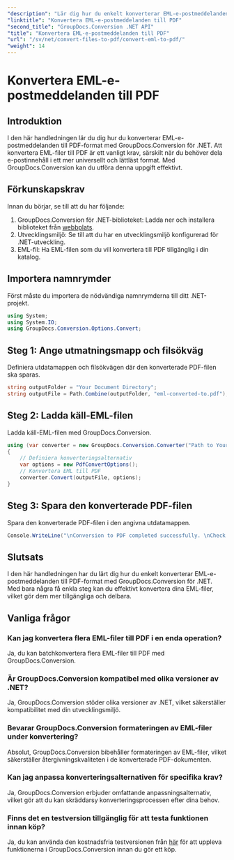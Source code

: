 ```yaml
---
"description": "Lär dig hur du enkelt konverterar EML-e-postmeddelanden till PDF med GroupDocs.Conversion för .NET."
"linktitle": "Konvertera EML-e-postmeddelanden till PDF"
"second_title": "GroupDocs.Conversion .NET API"
"title": "Konvertera EML-e-postmeddelanden till PDF"
"url": "/sv/net/convert-files-to-pdf/convert-eml-to-pdf/"
"weight": 14
---
```


# Konvertera EML-e-postmeddelanden till PDF

## Introduktion
I den här handledningen lär du dig hur du konverterar EML-e-postmeddelanden till PDF-format med GroupDocs.Conversion för .NET. Att konvertera EML-filer till PDF är ett vanligt krav, särskilt när du behöver dela e-postinnehåll i ett mer universellt och lättläst format. Med GroupDocs.Conversion kan du utföra denna uppgift effektivt.
## Förkunskapskrav
Innan du börjar, se till att du har följande:
1. GroupDocs.Conversion för .NET-biblioteket: Ladda ner och installera biblioteket från [webbplats](https://releases.groupdocs.com/conversion/net/).
2. Utvecklingsmiljö: Se till att du har en utvecklingsmiljö konfigurerad för .NET-utveckling.
3. EML-fil: Ha EML-filen som du vill konvertera till PDF tillgänglig i din katalog.

## Importera namnrymder
Först måste du importera de nödvändiga namnrymderna till ditt .NET-projekt. 
```csharp
using System;
using System.IO;
using GroupDocs.Conversion.Options.Convert;
```
## Steg 1: Ange utmatningsmapp och filsökväg
Definiera utdatamappen och filsökvägen där den konverterade PDF-filen ska sparas.
```csharp
string outputFolder = "Your Document Directory";
string outputFile = Path.Combine(outputFolder, "eml-converted-to.pdf");
```
## Steg 2: Ladda käll-EML-filen
Ladda käll-EML-filen med GroupDocs.Conversion.
```csharp
using (var converter = new GroupDocs.Conversion.Converter("Path to Your EML File"))
{
    // Definiera konverteringsalternativ
    var options = new PdfConvertOptions();
    // Konvertera EML till PDF
    converter.Convert(outputFile, options);
}
```
## Steg 3: Spara den konverterade PDF-filen
Spara den konverterade PDF-filen i den angivna utdatamappen.
```csharp
Console.WriteLine("\nConversion to PDF completed successfully. \nCheck output in {0}", outputFolder);
```

## Slutsats
I den här handledningen har du lärt dig hur du enkelt konverterar EML-e-postmeddelanden till PDF-format med GroupDocs.Conversion för .NET. Med bara några få enkla steg kan du effektivt konvertera dina EML-filer, vilket gör dem mer tillgängliga och delbara.
## Vanliga frågor
### Kan jag konvertera flera EML-filer till PDF i en enda operation?
Ja, du kan batchkonvertera flera EML-filer till PDF med GroupDocs.Conversion.
### Är GroupDocs.Conversion kompatibel med olika versioner av .NET?
Ja, GroupDocs.Conversion stöder olika versioner av .NET, vilket säkerställer kompatibilitet med din utvecklingsmiljö.
### Bevarar GroupDocs.Conversion formateringen av EML-filer under konvertering?
Absolut, GroupDocs.Conversion bibehåller formateringen av EML-filer, vilket säkerställer återgivningskvaliteten i de konverterade PDF-dokumenten.
### Kan jag anpassa konverteringsalternativen för specifika krav?
Ja, GroupDocs.Conversion erbjuder omfattande anpassningsalternativ, vilket gör att du kan skräddarsy konverteringsprocessen efter dina behov.
### Finns det en testversion tillgänglig för att testa funktionen innan köp?
Ja, du kan använda den kostnadsfria testversionen från [här](https://releases.groupdocs.com/) för att uppleva funktionerna i GroupDocs.Conversion innan du gör ett köp.